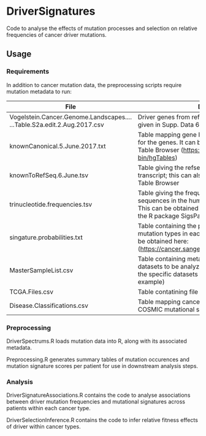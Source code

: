 # DriverSignatures

Code to analyse the effects of mutation processes and selection on relative frequencies of cancer driver mutations.

## Usage

### Requirements

In addition to cancer mutation data, the preprocessing scripts require mutation metadata to run:

| File | Description |
| --- | --- |
| Vogelstein.Cancer.Genome.Landscapes....<br>...Table.S2a.edit.2.Aug.2017.csv | Driver genes from ref 16 in our paper, and is also given in Supp. Data 6 |
| knownCanonical.5.June.2017.txt | Table mapping gene ID's to the canonical transcripts for the genes. It can be obtained from the UCSC Table Browser (https://genome.ucsc.edu/cgi-bin/hgTables) |
| knownToRefSeq.6.June.tsv | Table giving the refseq ID for each canonical transcript; this can also be obtained from the UCSC Table Browser |
| trinucleotide.frequencies.tsv | Table giving the frequencies of trinucleotide sequences in the human exome and human genome. This can be obtained using the get_context_freq of the R package SigsPack |
| singature.probabilities.txt | Table containing the proportion of each of the 96 mutation types in each mutational signature - it can be obtained here: (https://cancer.sanger.ac.uk/cosmic/signatures_v2.tt) |
| MasterSampleList.csv | Table containing metadata for the different mutation datasets to be analyzed - this needs to be tailored to the specific datasets being studied (see _data_ for example) |
| TCGA.Files.csv | Table contatining file paths for TCGA mutation data | 
| Disease.Classifications.csv | Table mapping cancer types to cancer groups with COSMIC mutational signature annotations |

### Preprocessing
DriverSpectrums.R loads mutation data into R, along with its associated metadata.

Preprocessing.R generates summary tables of mutation occurences and mutation signature scores per patient for use in downstream analysis steps.

### Analysis
DriverSignatureAssociations.R contains the code to analyse associations between driver mutation frequencies and mutational signatures across patients within each cancer type. 

DriverSelectionInference.R contains the code to infer relative fitness effects of driver within cancer types.
